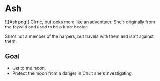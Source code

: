 # Ash
![[Ash.png]]
Cleric, but looks more like an adventurer. She's originally from the feywild and used to be a lunar healer.

She's not a member of the harpers, but travels with them and isn't against them.

## Goal
- Get to the moon.
- Protect the moon from a danger in Chult she's investigating.